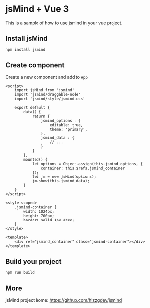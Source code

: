 # jsMind + Vue 3

This is a sample of how to use jsmind in your vue project.

## Install jsMind

```bash
npm install jsmind
```

## Create component

Create a new component and add to `App`

```vue
<script>
    import jsMind from 'jsmind'
    import 'jsmind/draggable-node'
    import 'jsmind/style/jsmind.css'

    export default {
        data() {
            return {
                jsmind_options : {
                    editable: true,
                    theme: 'primary',
                },
                jsmind_data : {
                    // ...
                }
            }
        },
        mounted() {
            let options = Object.assign(this.jsmind_options, {
                container: this.$refs.jsmind_container
            });
            let jm = new jsMind(options);
            jm.show(this.jsmind_data);
        }
    }
</script>

<style scoped>
    .jsmind-container {
        width: 1024px;
        height: 700px;
        border: solid 1px #ccc;
    }
</style>

<template>
    <div ref="jsmind_container" class="jsmind-container"></div>
</template>
```

## Build your project

```bash
npm run build
```

## More

jsMind project home: <a href="https://github.com/hizzgdev/jsmind">https://github.com/hizzgdev/jsmind</a>
